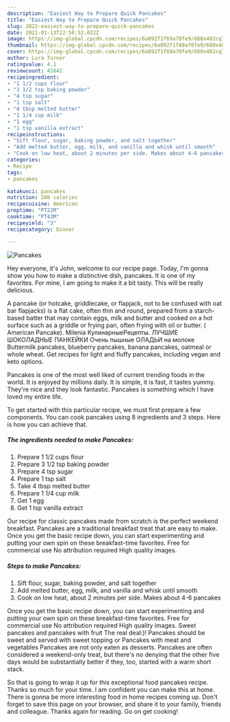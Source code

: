 ```yaml
---
description: "Easiest Way to Prepare Quick Pancakes"
title: "Easiest Way to Prepare Quick Pancakes"
slug: 2022-easiest-way-to-prepare-quick-pancakes
date: 2021-01-13T22:58:52.022Z
image: https://img-global.cpcdn.com/recipes/6a892f1f69a70fe9/680x482cq70/pancakes-recipe-main-photo.jpg
thumbnail: https://img-global.cpcdn.com/recipes/6a892f1f69a70fe9/680x482cq70/pancakes-recipe-main-photo.jpg
cover: https://img-global.cpcdn.com/recipes/6a892f1f69a70fe9/680x482cq70/pancakes-recipe-main-photo.jpg
author: Lura Turner
ratingvalue: 4.1
reviewcount: 45842
recipeingredient:
- "1 1/2 cups flour"
- "3 1/2 tsp baking powder"
- "4 tsp sugar"
- "1 tsp salt"
- "4 tbsp melted butter"
- "1 1/4 cup milk"
- "1 egg"
- "1 tsp vanilla extract"
recipeinstructions:
- "Sift flour, sugar, baking powder, and salt together"
- "Add melted butter, egg, milk, and vanilla and whisk until smooth"
- "Cook on low heat, about 2 minutes per side. Makes about 4-6 pancakes"
categories:
- Recipe
tags:
- pancakes

katakunci: pancakes 
nutrition: 108 calories
recipecuisine: American
preptime: "PT22M"
cooktime: "PT43M"
recipeyield: "3"
recipecategory: Dinner

---
```



![Pancakes](https://img-global.cpcdn.com/recipes/6a892f1f69a70fe9/680x482cq70/pancakes-recipe-main-photo.jpg)

Hey everyone, it's John, welcome to our recipe page. Today, I'm gonna show you how to make a distinctive dish, pancakes. It is one of my favorites. For mine, I am going to make it a bit tasty. This will be really delicious.

A pancake (or hotcake, griddlecake, or flapjack, not to be confused with oat bar flapjacks) is a flat cake, often thin and round, prepared from a starch-based batter that may contain eggs, milk and butter and cooked on a hot surface such as a griddle or frying pan, often frying with oil or butter. ( American Pancake). Milenia КулинарныеPецепты. ЛУЧШИЕ ШОКОЛАДНЫЕ ПАНКЕЙКИ Очень пышные ОЛАДЬИ на молоке Buttermilk pancakes, blueberry pancakes, banana pancakes, oatmeal or whole wheat. Get recipes for light and fluffy pancakes, including vegan and keto options.

Pancakes is one of the most well liked of current trending foods in the world. It is enjoyed by millions daily. It is simple, it is fast, it tastes yummy. They're nice and they look fantastic. Pancakes is something which I have loved my entire life.


To get started with this particular recipe, we must first prepare a few components. You can cook pancakes using 8 ingredients and 3 steps. Here is how you can achieve that.

<!--inarticleads1-->

##### The ingredients needed to make Pancakes:

1. Prepare 1 1/2 cups flour
1. Prepare 3 1/2 tsp baking powder
1. Prepare 4 tsp sugar
1. Prepare 1 tsp salt
1. Take 4 tbsp melted butter
1. Prepare 1 1/4 cup milk
1. Get 1 egg
1. Get 1 tsp vanilla extract


Our recipe for classic pancakes made from scratch is the perfect weekend breakfast. Pancakes are a traditional breakfast treat that are easy to make. Once you get the basic recipe down, you can start experimenting and putting your own spin on these breakfast-time favorites. Free for commercial use No attribution required High quality images. 

<!--inarticleads2-->

##### Steps to make Pancakes:

1. Sift flour, sugar, baking powder, and salt together
1. Add melted butter, egg, milk, and vanilla and whisk until smooth
1. Cook on low heat, about 2 minutes per side. Makes about 4-6 pancakes


Once you get the basic recipe down, you can start experimenting and putting your own spin on these breakfast-time favorites. Free for commercial use No attribution required High quality images. Sweet pancakes and pancakes with fruit The real deal:)! Pancakes should be sweet and served with sweet topping or Pancakes with meat and vegetables Pancakes are not only eaten as desserts. Pancakes are often considered a weekend-only treat, but there&#39;s no denying that the other five days would be substantially better if they, too, started with a warm short stack. 

So that is going to wrap it up for this exceptional food pancakes recipe. Thanks so much for your time. I am confident you can make this at home. There is gonna be more interesting food in home recipes coming up. Don't forget to save this page on your browser, and share it to your family, friends and colleague. Thanks again for reading. Go on get cooking!
